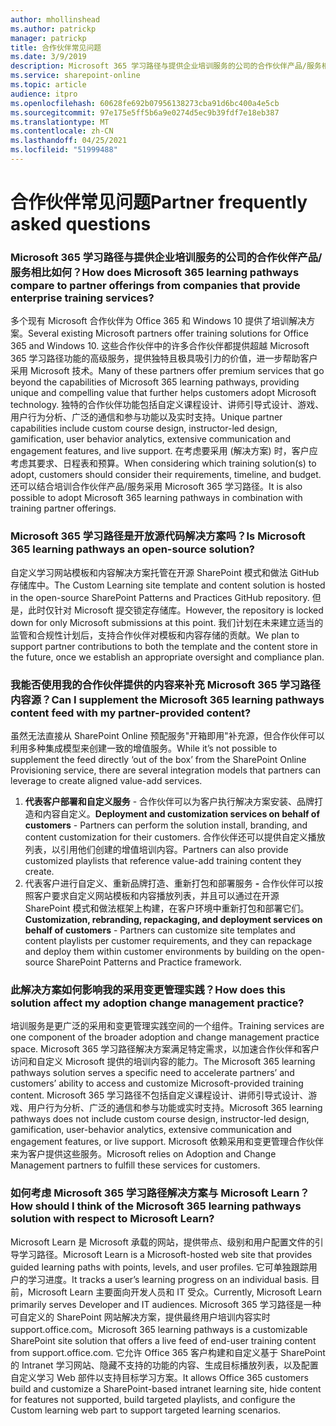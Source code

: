 ```yaml
---
author: mhollinshead
ms.author: patrickp
manager: patrickp
title: 合作伙伴常见问题
ms.date: 3/9/2019
description: Microsoft 365 学习路径与提供企业培训服务的公司的合作伙伴产品/服务相比如何？
ms.service: sharepoint-online
ms.topic: article
audience: itpro
ms.openlocfilehash: 60628fe692b07956138273cba91d6bc400a4e5cb
ms.sourcegitcommit: 97e175e5ff5b6a9e0274d5ec9b39fdf7e18eb387
ms.translationtype: MT
ms.contentlocale: zh-CN
ms.lasthandoff: 04/25/2021
ms.locfileid: "51999488"
---
```

# <a name="partner-frequently-asked-questions"></a><span data-ttu-id="aca54-103">合作伙伴常见问题</span><span class="sxs-lookup"><span data-stu-id="aca54-103">Partner frequently asked questions</span></span>

### <a name="how-does-microsoft-365-learning-pathways-compare-to-partner-offerings-from-companies-that-provide-enterprise-training-services"></a><span data-ttu-id="aca54-104">Microsoft 365 学习路径与提供企业培训服务的公司的合作伙伴产品/服务相比如何？</span><span class="sxs-lookup"><span data-stu-id="aca54-104">How does Microsoft 365 learning pathways compare to partner offerings from companies that provide enterprise training services?</span></span>
<span data-ttu-id="aca54-105">多个现有 Microsoft 合作伙伴为 Office 365 和 Windows 10 提供了培训解决方案。</span><span class="sxs-lookup"><span data-stu-id="aca54-105">Several existing Microsoft partners offer training solutions for Office 365 and Windows 10.</span></span> <span data-ttu-id="aca54-106">这些合作伙伴中的许多合作伙伴都提供超越 Microsoft 365 学习路径功能的高级服务，提供独特且极具吸引力的价值，进一步帮助客户采用 Microsoft 技术。</span><span class="sxs-lookup"><span data-stu-id="aca54-106">Many of these partners offer premium services that go beyond the capabilities of Microsoft 365 learning pathways, providing unique and compelling value that further helps customers adopt Microsoft technology.</span></span> <span data-ttu-id="aca54-107">独特的合作伙伴功能包括自定义课程设计、讲师引导式设计、游戏、用户行为分析、广泛的通信和参与功能以及实时支持。</span><span class="sxs-lookup"><span data-stu-id="aca54-107">Unique partner capabilities include custom course design, instructor-led design, gamification, user behavior analytics, extensive communication and engagement features, and live support.</span></span> <span data-ttu-id="aca54-108">在考虑要采用 (解决方案) 时，客户应考虑其要求、日程表和预算。</span><span class="sxs-lookup"><span data-stu-id="aca54-108">When considering which training solution(s) to adopt, customers should consider their requirements, timeline, and budget.</span></span> <span data-ttu-id="aca54-109">还可以结合培训合作伙伴产品/服务采用 Microsoft 365 学习路径。</span><span class="sxs-lookup"><span data-stu-id="aca54-109">It is also possible to adopt Microsoft 365 learning pathways in combination with training partner offerings.</span></span>
 
### <a name="is-microsoft-365-learning-pathways-an-open-source-solution"></a><span data-ttu-id="aca54-110">Microsoft 365 学习路径是开放源代码解决方案吗？</span><span class="sxs-lookup"><span data-stu-id="aca54-110">Is Microsoft 365 learning pathways an open-source solution?</span></span>
<span data-ttu-id="aca54-111">自定义学习网站模板和内容解决方案托管在开源 SharePoint 模式和做法 GitHub 存储库中。</span><span class="sxs-lookup"><span data-stu-id="aca54-111">The Custom Learning site template and content solution is hosted in the open-source SharePoint Patterns and Practices GitHub repository.</span></span> <span data-ttu-id="aca54-112">但是，此时仅针对 Microsoft 提交锁定存储库。</span><span class="sxs-lookup"><span data-stu-id="aca54-112">However, the repository is locked down for only Microsoft submissions at this point.</span></span> <span data-ttu-id="aca54-113">我们计划在未来建立适当的监管和合规性计划后，支持合作伙伴对模板和内容存储的贡献。</span><span class="sxs-lookup"><span data-stu-id="aca54-113">We plan to support partner contributions to both the template and the content store in the future, once we establish an appropriate oversight and compliance plan.</span></span>  

### <a name="can-i-supplement-the-microsoft-365-learning-pathways-content-feed-with-my-partner-provided-content"></a><span data-ttu-id="aca54-114">我能否使用我的合作伙伴提供的内容来补充 Microsoft 365 学习路径内容源？</span><span class="sxs-lookup"><span data-stu-id="aca54-114">Can I supplement the Microsoft 365 learning pathways content feed with my partner-provided content?</span></span> 
<span data-ttu-id="aca54-115">虽然无法直接从 SharePoint Online 预配服务"开箱即用"补充源，但合作伙伴可以利用多种集成模型来创建一致的增值服务。</span><span class="sxs-lookup"><span data-stu-id="aca54-115">While it’s not possible to supplement the feed directly ‘out of the box’ from the SharePoint Online Provisioning service, there are several integration models that partners can leverage to create aligned value-add services.</span></span>

1. <span data-ttu-id="aca54-116">**代表客户部署和自定义服务** - 合作伙伴可以为客户执行解决方案安装、品牌打造和内容自定义。</span><span class="sxs-lookup"><span data-stu-id="aca54-116">**Deployment and customization services on behalf of customers** - Partners can perform the solution install, branding, and content customization for their customers.</span></span> <span data-ttu-id="aca54-117">合作伙伴还可以提供自定义播放列表，以引用他们创建的增值培训内容。</span><span class="sxs-lookup"><span data-stu-id="aca54-117">Partners can also provide customized playlists that reference value-add training content they create.</span></span> 
2. <span data-ttu-id="aca54-118">代表客户进行自定义、重新品牌打造、重新打包和部署服务 **-** 合作伙伴可以按照客户要求自定义网站模板和内容播放列表，并且可以通过在开源 SharePoint 模式和做法框架上构建，在客户环境中重新打包和部署它们。</span><span class="sxs-lookup"><span data-stu-id="aca54-118">**Customization, rebranding, repackaging, and deployment services on behalf of customers** - Partners can customize site templates and content playlists per customer requirements, and they can repackage and deploy them within customer environments by building on the open-source SharePoint Patterns and Practice framework.</span></span> 

### <a name="how-does-this-solution-affect-my-adoption-change-management-practice"></a><span data-ttu-id="aca54-119">此解决方案如何影响我的采用变更管理实践？</span><span class="sxs-lookup"><span data-stu-id="aca54-119">How does this solution affect my adoption change management practice?</span></span> 
<span data-ttu-id="aca54-120">培训服务是更广泛的采用和变更管理实践空间的一个组件。</span><span class="sxs-lookup"><span data-stu-id="aca54-120">Training services are one component of the broader adoption and change management practice space.</span></span> <span data-ttu-id="aca54-121">Microsoft 365 学习路径解决方案满足特定需求，以加速合作伙伴和客户访问和自定义 Microsoft 提供的培训内容的能力。</span><span class="sxs-lookup"><span data-stu-id="aca54-121">The Microsoft 365 learning pathways solution serves a specific need to accelerate partners’ and customers’ ability to access and customize Microsoft-provided training content.</span></span> <span data-ttu-id="aca54-122">Microsoft 365 学习路径不包括自定义课程设计、讲师引导式设计、游戏、用户行为分析、广泛的通信和参与功能或实时支持。</span><span class="sxs-lookup"><span data-stu-id="aca54-122">Microsoft 365 learning pathways does not include custom course design, instructor-led design, gamification, user-behavior analytics, extensive communication and engagement features, or live support.</span></span> <span data-ttu-id="aca54-123">Microsoft 依赖采用和变更管理合作伙伴来为客户提供这些服务。</span><span class="sxs-lookup"><span data-stu-id="aca54-123">Microsoft relies on Adoption and Change Management partners to fulfill these services for customers.</span></span> 

### <a name="how-should-i-think-of-the-microsoft-365-learning-pathways-solution-with-respect-to-microsoft-learn"></a><span data-ttu-id="aca54-124">如何考虑 Microsoft 365 学习路径解决方案与 Microsoft Learn？</span><span class="sxs-lookup"><span data-stu-id="aca54-124">How should I think of the Microsoft 365 learning pathways solution with respect to Microsoft Learn?</span></span>
<span data-ttu-id="aca54-125">Microsoft Learn 是 Microsoft 承载的网站，提供带点、级别和用户配置文件的引导学习路径。</span><span class="sxs-lookup"><span data-stu-id="aca54-125">Microsoft Learn is a Microsoft-hosted web site that provides guided learning paths with points, levels, and user profiles.</span></span> <span data-ttu-id="aca54-126">它可单独跟踪用户的学习进度。</span><span class="sxs-lookup"><span data-stu-id="aca54-126">It tracks a user’s learning progress on an individual basis.</span></span> <span data-ttu-id="aca54-127">目前，Microsoft Learn 主要面向开发人员和 IT 受众。</span><span class="sxs-lookup"><span data-stu-id="aca54-127">Currently, Microsoft Learn primarily serves Developer and IT audiences.</span></span> <span data-ttu-id="aca54-128">Microsoft 365 学习路径是一种可自定义的 SharePoint 网站解决方案，提供最终用户培训内容实时 support.office.com。</span><span class="sxs-lookup"><span data-stu-id="aca54-128">Microsoft 365 learning pathways is a customizable SharePoint site solution that offers a live feed of end-user training content from support.office.com.</span></span> <span data-ttu-id="aca54-129">它允许 Office 365 客户构建和自定义基于 SharePoint 的 Intranet 学习网站、隐藏不支持的功能的内容、生成目标播放列表，以及配置自定义学习 Web 部件以支持目标学习方案。</span><span class="sxs-lookup"><span data-stu-id="aca54-129">It allows Office 365 customers build and customize a SharePoint-based intranet learning site, hide content for features not supported, build targeted playlists, and configure the Custom learning web part to support targeted learning scenarios.</span></span>
